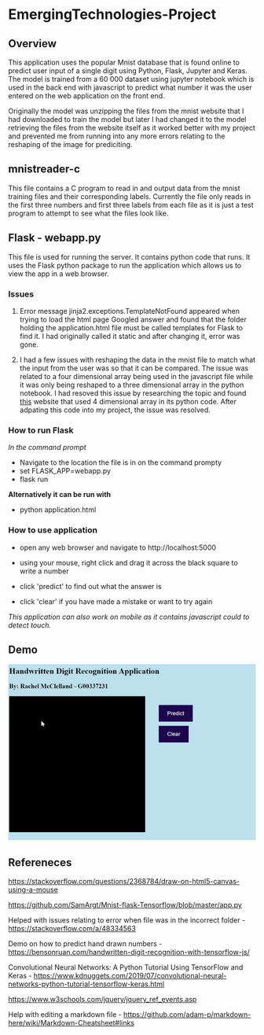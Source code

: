 # EmergingTechnologies-Project

## Overview
This application uses the popular Mnist database that is found online to predict user input of a single digit using Python, Flask, Jupyter and Keras. The model is trained from a 60 000 dataset using jupyter notebook which is used in the back end with javascript to predict what number it was the user entered on the web application on the front end. 

Originally the model was unzipping the files from the mnist website that I had downloaded to train the model but later I had changed it to the model retrieving the files from the website itself as it worked better with my project and prevented me from running into any more errors relating to the reshaping of the image for prediciting.

## mnistreader-c
This file contains a C program to read in and output data from the mnist training files and their corresponding labels.
Currently the file only reads in the first three numbers and first three labels from each file as it is 
just a test program to attempt to see what the files look like.

## Flask - webapp.py
This file is used for running the server. It contains python code that runs. It uses the Flask python package to run the application which allows us to view the app in a web browser.

### Issues
1. Error message jinja2.exceptions.TemplateNotFound appeared when trying to load the html page 
Googled answer and found that the folder holding the application.html file must be called templates
for Flask to find it. I had originally called it static and after changing it, error was gone.

2. I had a few issues with reshaping the data in the mnist file to match what the input from the user was so that it can be compared. The issue was related to a four dimensional array being used in the javascript file while it was only being reshaped to a three dimensional array in the python notebook. I had resoved this issue by researching the topic and found [this](https://bensonruan.com/handwritten-digit-recognition-with-tensorflow-js/) website that used 4 dimensional array in its python code. After adpating this code into my project, the issue was resolved.

### How to run Flask
*In the command prompt*
* Navigate to the location the file is in on the command prompty
* set FLASK_APP=webapp.py
* flask run

**Alternatively it can be run with**
* python application.html

### How to use application
* open any web browser and navigate to http://localhost:5000
* using your mouse, right click and drag it across the black square to write a number
* click 'predict' to find out what the answer is

* click 'clear' if you have made a mistake or want to try again

*This application can also work on mobile as it contains javascript could to detect touch.*

## Demo
![demo](/assets/gifs/appsample.gif)

## Refereneces
https://stackoverflow.com/questions/2368784/draw-on-html5-canvas-using-a-mouse

https://github.com/SamArgt/Mnist-flask-Tensorflow/blob/master/app.py

Helped with issues relating to error when file was in the incorrect folder - https://stackoverflow.com/a/48334563

Demo on how to predict hand drawn numbers - 
https://bensonruan.com/handwritten-digit-recognition-with-tensorflow-js/

Convolutional Neural Networks: A Python Tutorial Using TensorFlow and Keras - https://www.kdnuggets.com/2019/07/convolutional-neural-networks-python-tutorial-tensorflow-keras.html

https://www.w3schools.com/jquery/jquery_ref_events.asp

Help with editing a markdown file - 
https://github.com/adam-p/markdown-here/wiki/Markdown-Cheatsheet#links
